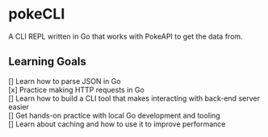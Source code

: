 # pokeCLI
A CLI REPL written in Go that works with PokeAPI to get the data from.

## Learning Goals

[] Learn how to parse JSON in Go <br>
[x] Practice making HTTP requests in Go<br>
[] Learn how to build a CLI tool that makes interacting with back-end server easier<br>
[] Get hands-on practice with local Go development and tooling<br>
[] Learn about caching and how to use it to improve performance<br>
